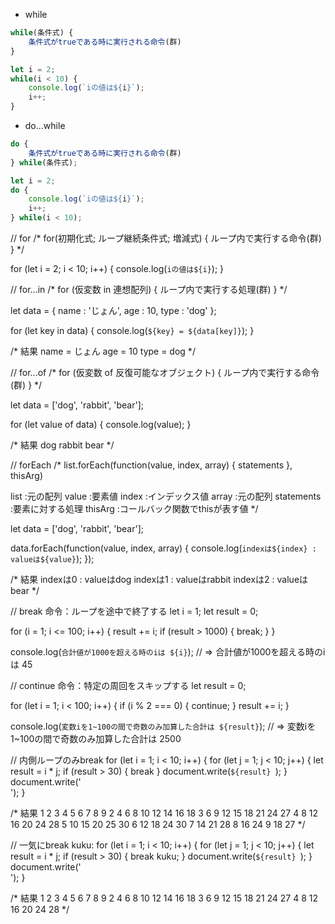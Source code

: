 - while
```JavaScript
while(条件式) {
	条件式がtrueである時に実行される命令(群)
}

let i = 2;
while(i < 10) {
	console.log(`iの値は${i}`);
	i++;
}
```

- do...while
```JavaScript
do {
	条件式がtrueである時に実行される命令(群)
} while(条件式);

let i = 2;
do {
	console.log(`iの値は${i}`);
	i++;
} while(i < 10);
```

// for
/*
for(初期化式; ループ継続条件式; 増減式) {
	ループ内で実行する命令(群)
}
*/

for (let i = 2; i < 10; i++) {
	console.log(`iの値は${i}`);
}


// for...in
/*
for (仮変数 in 連想配列) {
	ループ内で実行する処理(群)
}
*/

let data = {
	name : 'じょん',
	age : 10,
	type : 'dog'
};

for (let key in data) {
	console.log(`${key} = ${data[key]}`);
}

/* 結果
name = じょん
age = 10
type = dog
*/


// for...of
/*
for (仮変数 of 反復可能なオブジェクト) {
	ループ内で実行する命令(群)
}
*/

let data = ['dog', 'rabbit', 'bear'];

for (let value of data) {
	console.log(value);
}

/* 結果
dog
rabbit
bear
*/


// forEach
/* 
list.forEach(function(value, index, array) {
	statements
}, thisArg)

list       :元の配列
value      :要素値
index      :インデックス値
array      :元の配列
statements :要素に対する処理
thisArg    :コールバック関数でthisが表す値
*/

let data = ['dog', 'rabbit', 'bear'];

data.forEach(function(value, index, array) {
	console.log(`indexは${index} : valueは${value}`);
});

/* 結果
indexは0 : valueはdog
indexは1 : valueはrabbit
indexは2 : valueはbear
*/


// break 命令：ループを途中で終了する
let i = 1;
let result = 0;

for (i = 1; i <= 100; i++) {
	result += i;
	if (result > 1000) { break; }
}

console.log(`合計値が1000を超える時のiは ${i}`);
// => 合計値が1000を超える時のiは 45


// continue 命令：特定の周回をスキップする
let result = 0;

for (let i = 1; i < 100; i++) {
	if (i % 2 === 0) { continue; }
	result += i;
}

console.log(`変数iを1~100の間で奇数のみ加算した合計は ${result}`);
// => 変数iを1~100の間で奇数のみ加算した合計は 2500


// 内側ループのみbreak
for (let i = 1; i < 10; i++) {
	for (let j = 1; j < 10; j++) {
		let result = i * j;
		if (result > 30) { break }
		document.write(`${result} `);
	}
	document.write('<br />');
}

/* 結果
1 2 3 4 5 6 7 8 9
2 4 6 8 10 12 14 16 18
3 6 9 12 15 18 21 24 27
4 8 12 16 20 24 28
5 10 15 20 25 30
6 12 18 24 30
7 14 21 28
8 16 24
9 18 27
*/


// 一気にbreak
kuku:
for (let i = 1; i < 10; i++) {
	for (let j = 1; j < 10; j++) {
		let result = i * j;
		if (result > 30) { break kuku; }
		document.write(`${result} `);
	}
	document.write('<br />');
}

/* 結果
1 2 3 4 5 6 7 8 9
2 4 6 8 10 12 14 16 18
3 6 9 12 15 18 21 24 27
4 8 12 16 20 24 28
*/
